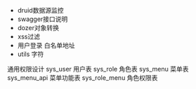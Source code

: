 
* druid数据源监控
* swagger接口说明
* dozer对象转换
* xss过滤
* 用户登录 白名单地址
* utils
	字符
	
	
通用权限设计
sys_user 用户表
sys_role 角色表
sys_menu 菜单表
sys_menu_api 菜单功能表
sys_role_menu	角色权限表